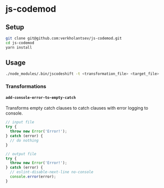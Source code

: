 # js-codemod

## Setup

```sh
git clone git@github.com:verkholantsev/js-codemod.git
cd js-codemod
yarn install
```

## Usage

```sh
./node_modules/.bin/jscodeshift -t <transformation_file> <target_file>
```

### Transformations

#### `add-console-error-to-empty-catch`

Transforms empty catch clauses to catch clauses with error logging to console.

```js
// input file
try {
  throw new Error('Error!');
} catch (error) {
  // do nothing
}

// output file
try {
  throw new Error('Error!');
} catch (error) {
  // eslint-disable-next-line no-console
  console.error(error);
}
```
